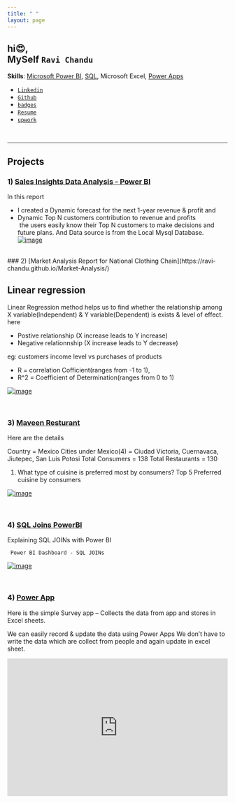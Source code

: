 ```yaml
---
title: " "
layout: page
---
```



  
## hi😍, <br> MySelf  **` Ravi Chandu `**  
 
**Skills**:  [Microsoft Power BI](https://ravi-chandu.github.io/Power-BI/),  [SQL](https://ravi-chandu.github.io/Sql/), Microsoft Excel, [Power Apps](https://ravi-chandu.github.io/Power-Apps/)
<br>

- [`Linkedin`](https://www.linkedin.com/in/ravichandu1/)  
- [`Github`](https://github.com/ravi-chandu)  
- [`badges`](https://www.credly.com/users/ravi-chandu-edru/badges)
- [`Resume`](https://github.com/ravi-chandu/ravi-chandu.github.io/files/7506253/Ravi.Chandu.Edru.pdf)
- [`upwork`](https://www.upwork.com/freelancers/~010b229e26f21cd3c3)

<br/>

---

## Projects 


### 1) [Sales Insights Data Analysis - Power BI](https://ravi-chandu.github.io/sales-Analysis/) <br>
In this report 
- I created a Dynamic forecast for the next 1-year revenue & profit and 
- Dynamic Top N customers contribution to revenue and profits <br>
 the users easily know their Top N customers to make decisions and future plans. And Data source is from the Local Mysql Database.
[![image](https://user-images.githubusercontent.com/92777166/139744332-5a42a730-5603-40ca-9f28-d92ad0f8899a.png)](https://ravi-chandu.github.io/sales-Analysis/)

<br/>
### 2) [Market Analysis Report for National Clothing Chain](https://ravi-chandu.github.io/Market-Analysis/)

## Linear regression
Linear Regression method helps us to find whether the relationship among X variable(Independent) & Y variable(Dependent) is exists & level of effect.
here 
- Postive relationship (X increase leads to Y increase)
- Negative relationnship (X increase leads to Y decrease)

eg: customers income level vs purchases of products

- R = correlation Cofficient(ranges from -1 to 1),
- R^2 = Coefficient of Determination(ranges from 0 to 1)

[![image](https://user-images.githubusercontent.com/92777166/139744702-7bc20c1d-bf3f-4f83-b5d2-3041a05f7414.png)](https://ravi-chandu.github.io/Market-Analysis/)

<br/>

### 3) [Maveen Resturant](https://ravi-chandu.github.io/Maveen-resturant/)
Here are the details

Country = Mexico
Cities under Mexico(4) = Ciudad Victoria, Cuernavaca, Jiutepec, San Luis Potosi
Total Consumers = 138
Total Restaurants = 130


1) What type of cuisine is preferred most by consumers?
Top 5 Preferred cuisine by consumers

[![image](https://user-images.githubusercontent.com/92777166/139804755-855de55a-c24e-471f-b240-1319030be0b4.png)](https://ravi-chandu.github.io/Maveen-resturant/)

<br/>

### 4) [SQL Joins PowerBI](https://ravi-chandu.github.io/SQL-Joins-Power-BI/)

Explaining SQL JOINs with Power BI

` Power BI Dashboard - SQL JOINs`

[![image](https://user-images.githubusercontent.com/92777166/139804865-285765de-0ebb-40dd-8e2f-6d26cf4d4b92.png)](https://ravi-chandu.github.io/SQL-Joins-Power-BI/)

<br/>

### 4) [Power App](https://ravi-chandu.github.io/Simple-Survey-app/)

Here is the simple Survey app – Collects the data from app and stores in Excel sheets.

We can easily record & update the data using Power Apps We don’t have to write the data which are collect from people and again update in excel sheet.

<iframe src="https://docs.google.com/presentation/d/e/2PACX-1vTuZnGcCJtwHLjCnwDMH5psCiBBD7RP7r2FjMvjHLCnxddGpvucnPku54HDvzACS59vQV29Pe_Y7oPm/embed?start=true&loop=true&delayms=3000" height="315" width="100%" allowfullscreen="" frameborder="0"></iframe>



